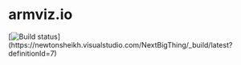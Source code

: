 # armviz.io

[![Build status](https://newtonsheikh.visualstudio.com/NextBigThing/_apis/build/status/NextBigThing-ASP.NET%20Core%20(.NET%20Framework)-CI)](https://newtonsheikh.visualstudio.com/NextBigThing/_build/latest?definitionId=7)
